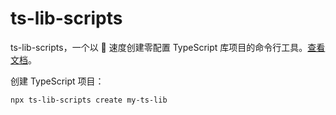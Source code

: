 # ts-lib-scripts

ts-lib-scripts，一个以 🚀 速度创建零配置 TypeScript 库项目的命令行工具。[查看文档](https://github.com/sinoui/ts-lib-scripts)。

创建 TypeScript 项目：

```shell
npx ts-lib-scripts create my-ts-lib
```
